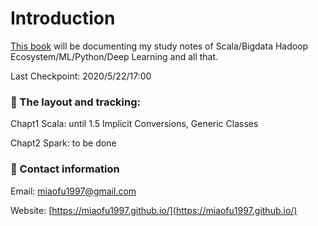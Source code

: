 # Introduction

[This book](https://miaofu1997.gitbook.io/study-notes/) will be documenting my study notes of Scala/Bigdata Hadoop Ecosystem/ML/Python/Deep Learning and all that.

Last Checkpoint: 2020/5/22/17:00



### 📒 The layout and tracking:

Chapt1 Scala: until 1.5 Implicit Conversions, Generic Classes

Chapt2 Spark: to be done

#### 

### 📩 Contact information

Email: miaofu1997@gmail.com

Website: [https://miaofu1997.github.io/](https://miaofu1997.github.io/)



